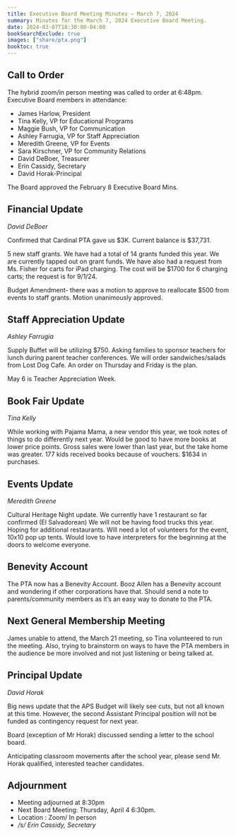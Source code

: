 ```yaml
---
title: Executive Board Meeting Minutes — March 7, 2024
summary: Minutes for the March 7, 2024 Executive Board Meeting.
date: 2024-03-07T18:30:00-04:00
bookSearchExclude: true
images: ["share/pta.png"]
booktoc: true
---
```


## Call to Order

The hybrid zoom/in person meeting was called to order at 6:48pm. Executive Board members in attendance:

- James Harlow, President
- Tina Kelly, VP for Educational Programs
- Maggie Bush, VP for Communication
- Ashley Farrugia, VP for Staff Appreciation
- Meredith Greene, VP for Events
- Sara Kirschner, VP for Community Relations
- David DeBoer, Treasurer
- Erin Cassidy, Secretary
- David Horak-Principal

The Board approved the February 8 Executive Board Mins.

## Financial Update
*David DeBoer*

Confirmed that Cardinal PTA gave us $3K. Current balance is $37,731.

5 new staff grants. We have had a total of 14 grants funded this year. We are currently tapped out on grant funds. We have also had a request from Ms. Fisher for carts for iPad charging. The cost will be $1700 for 6 charging carts; the request is for 9/1/24.

Budget Amendment- there was a motion to approve to reallocate $500 from events to staff grants. Motion unanimously approved.

## Staff Appreciation Update
*Ashley Farrugia*

Supply Buffet will be utilizing $750. Asking families to sponsor teachers for lunch during parent teacher conferences. We will order sandwiches/salads from Lost Dog Cafe. An order on Thursday and Friday is the plan.

May 6 is Teacher Appreciation Week.

## Book Fair Update
*Tina Kelly*

While working with Pajama Mama, a new vendor this year, we took notes of things to do differently next year. Would be good to have more books at lower price points. Gross sales were lower than last year, but the take home was greater. 177 kids received books because of vouchers. $1634 in purchases.

## Events Update
*Meredith Greene*

Cultural Heritage Night update. We currently have 1 restaurant so far confirmed (El Salvadorean) We will not be having food trucks this year. Hoping for additional restaurants. Will need a lot of volunteers for the event, 10x10 pop up tents. Would love to have interpreters for the beginning at the doors to welcome everyone.

## Benevity Account

The PTA now has a Benevity Account. Booz Allen has a Benevity account and wondering if other corporations have that. Should send a note to parents/community members as it’s an easy way to donate to the PTA.

## Next General Membership Meeting

James unable to attend, the March 21 meeting, so Tina volunteered to run the meeting. Also, trying to brainstorm on ways to have the PTA members in the audience be more involved and not just listening or being talked at.

## Principal Update
*David Horak*

Big news update that the APS Budget will likely see cuts, but not all known at this time. However, the second Assistant Principal position will not be funded as contingency request for next year.

Board (exception of Mr Horak) discussed sending a letter to the school board.

Anticipating classroom movements after the school year, please send Mr. Horak qualified, interested teacher candidates.

## Adjournment

- Meeting adjourned at 8:30pm
- Next Board Meeting: Thursday, April 4 6:30pm.
- Location : Zoom/ In person
- */s/ Erin Cassidy, Secretary*
